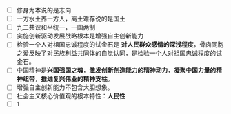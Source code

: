 - [ ] 修身为本说的是志向
 - [ ] 一方水土养一方人，离土难存说的是国土
 - [ ] 九二共识和平统一，一国两制
 - [ ] 实施创新驱动发展战略根本是增强自主创新能力
 - [ ] 检验一个人对祖国忠诚程度的试金石是 **对人民群众感情的深浅程度**，骨肉同胞之爱反映了对民族利益共同体的自觉认同，是检验一个人对祖国忠诚程度的试金石。
 - [ ] 中国精神是**兴国强国之魂**，**激发创新创造能力的精神动力**，**凝聚中国力量的精神纽带**，**推进复兴伟业的精神支柱**。
 - [ ] 增强自主创新能力不包含大胆想象。
- [ ] 社会主义核心价值观的根本特性：**人民性**
- [ ] 1
<!--stackedit_data:
eyJoaXN0b3J5IjpbLTE0MzU4MzA5NDksMTgyNDI1NzY0MCwxND
czODkyNjc1XX0=
-->